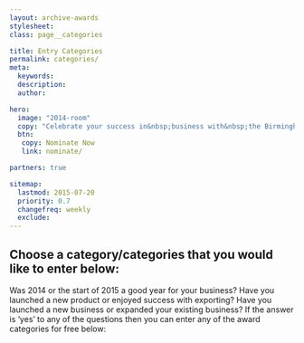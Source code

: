 ```yaml
---
layout: archive-awards
stylesheet:
class: page__categories

title: Entry Categories
permalink: categories/
meta:
  keywords:
  description:
  author:

hero:
  image: "2014-room"
  copy: "Celebrate your success in&nbsp;business with&nbsp;the Birmingham&nbsp;Post"
  btn:
   copy: Nominate Now
   link: nominate/

partners: true

sitemap:
  lastmod: 2015-07-20
  priority: 0.7
  changefreq: weekly
  exclude:
---
```


## Choose a category/categories that you would like to enter below:

Was 2014 or the start of 2015 a good year for your business? Have you launched a new product or enjoyed success with exporting? Have you launched a new business or expanded your existing business? If the answer is &lsquo;yes&rsquo; to any of the questions then you can enter any of the award categories for free below:
